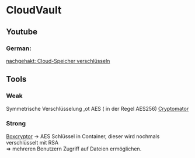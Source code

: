 # CloudVault

## Youtube
### German:
[nachgehakt: Cloud-Speicher verschlüsseln](https://youtu.be/QFmV9QD9bwU)  

## Tools
### Weak
Symmetrische Verschlüsselung ,ot AES ( in der Regel AES256)
[Cryptomator](https://cryptomator.org/de/)  

### Strong
[Boxcryptor](https://www.boxcryptor.com/en/)  -> AES Schlüssel in Container, dieser wird nochmals verschlüsselt mit RSA  
=> mehreren Benutzern Zugriff auf Dateien ermöglichen.  
